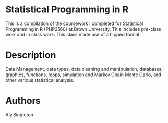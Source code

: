 # Statistical Programming in R

This is a compilation of the coursework I completed for Statistical Programming in R (PHP2560) at Brown University. This includes pre-class work and in class work. This class made use of a flipped format.

# Description

Data Management, data types, data cleaning and manipulation, databases, graphics, functions, loops, simulation and Markov Chain Monte Carlo, and other various statistical analysis.

# Authors

Aly Singleton
